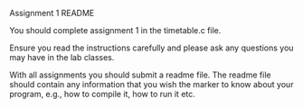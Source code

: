 Assignment 1 README

You should complete assignment 1 in the timetable.c file.

Ensure you read the instructions carefully and please ask any questions you may have in the lab classes.

With all assignments you should submit a readme file. The readme file should contain any information that you wish the marker to know about your program, e.g., how to compile it, how to run it etc.
